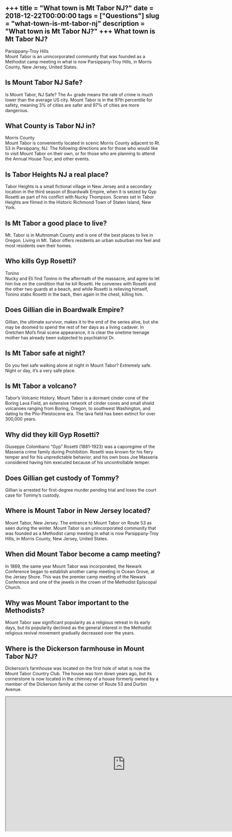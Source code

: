 +++
title = "What town is Mt Tabor NJ?"
date = 2018-12-22T00:00:00
tags = ["Questions"]
slug = "what-town-is-mt-tabor-nj"
description = "What town is Mt Tabor NJ?"
+++
What town is Mt Tabor NJ?
-------------------------

Parsippany-Troy Hills  
Mount Tabor is an unincorporated community that was founded as a Methodist camp meeting in what is now Parsippany-Troy Hills, in Morris County, New Jersey, United States.

Is Mount Tabor NJ Safe?
-----------------------

Is Mount Tabor, NJ Safe? The A+ grade means the rate of crime is much lower than the average US city. Mount Tabor is in the 97th percentile for safety, meaning 3% of cities are safer and 97% of cities are more dangerous.

What County is Tabor NJ in?
---------------------------

Morris County  
Mount Tabor is conveniently located in scenic Morris County adjacent to Rt. 53 in Parsippany, NJ. The following directions are for those who would like to visit Mount Tabor on their own, or for those who are planning to attend the Annual House Tour, and other events.

Is Tabor Heights NJ a real place?
---------------------------------

Tabor Heights is a small fictional village in New Jersey and a secondary location in the third season of Boardwalk Empire, when it is seized by Gyp Rosetti as part of his conflict with Nucky Thompson. Scenes set in Tabor Heights are filmed in the Historic Richmond Town of Staten Island, New York.

Is Mt Tabor a good place to live?
---------------------------------

Mt. Tabor is in Multnomah County and is one of the best places to live in Oregon. Living in Mt. Tabor offers residents an urban suburban mix feel and most residents own their homes.

Who kills Gyp Rosetti?
----------------------

Tonino  
Nucky and Eli find Tonino in the aftermath of the massacre, and agree to let him live on the condition that he kill Rosetti. He convenes with Rosetti and the other two guards at a beach, and while Rosetti is relieving himself, Tonino stabs Rosetti in the back, then again in the chest, killing him.

Does Gillian die in Boardwalk Empire?
-------------------------------------

Gillian, the ultimate survivor, makes it to the end of the series alive, but she may be doomed to spend the rest of her days as a living cadaver. In Gretchen Mol’s final scene appearance, it is clear the onetime teenage mother has already been subjected to psychiatrist Dr.

Is Mt Tabor safe at night?
--------------------------

Do you feel safe walking alone at night in Mount Tabor? Extremely safe. Night or day, it’s a very safe place.

Is Mt Tabor a volcano?
----------------------

Tabor’s Volcanic History. Mount Tabor is a dormant cinder cone of the Boring Lava Field, an extensive network of cinder cones and small shield volcanoes ranging from Boring, Oregon, to southwest Washington, and dating to the Plio-Pleistocene era. The lava field has been extinct for over 300,000 years.

Why did they kill Gyp Rosetti?
------------------------------

Giuseppe Colombano “Gyp” Rosetti (1881-1923) was a caporegime of the Masseria crime family during Prohibition. Rosetti was known for his fiery temper and for his unpredictable behavior, and his own boss Joe Masseria considered having him executed because of his uncontrollable temper.

Does Gillian get custody of Tommy?
----------------------------------

Gillian is arrested for first-degree murder pending trial and loses the court case for Tommy’s custody.

Where is Mount Tabor in New Jersey located?
-------------------------------------------

Mount Tabor, New Jersey. The entrance to Mount Tabor on Route 53 as seen during the winter. Mount Tabor is an unincorporated community that was founded as a Methodist camp meeting in what is now Parsippany-Troy Hills, in Morris County, New Jersey, United States.

When did Mount Tabor become a camp meeting?
-------------------------------------------

In 1869, the same year Mount Tabor was incorporated, the Newark Conference began to establish another camp meeting in Ocean Grove, at the Jersey Shore. This was the premier camp meeting of the Newark Conference and one of the jewels in the crown of the Methodist Episcopal Church.

Why was Mount Tabor important to the Methodists?
------------------------------------------------

Mount Tabor saw significant popularity as a religious retreat in its early days, but its popularity declined as the general interest in the Methodist religious revival movement gradually decreased over the years.

Where is the Dickerson farmhouse in Mount Tabor NJ?
---------------------------------------------------

Dickerson’s farmhouse was located on the first hole of what is now the Mount Tabor Country Club. The house was torn down years ago, but its cornerstone is now located in the chimney of a house formerly owned by a member of the Dickerson family at the corner of Route 53 and Durbin Avenue.

<iframe allow="accelerometer; autoplay; clipboard-write; encrypted-media; gyroscope; picture-in-picture" allowfullscreen="" class="__youtube_prefs__  epyt-is-override  no-lazyload" data-no-lazy="1" data-origheight="433" data-origwidth="770" data-skipgform_ajax_framebjll="" height="433" id="_ytid_17942" loading="lazy" src="https://www.youtube.com/embed/LAa9lrw1GLI?enablejsapi=1&autoplay=0&cc_load_policy=0&cc_lang_pref=&iv_load_policy=1&loop=0&modestbranding=0&rel=1&fs=1&playsinline=0&autohide=2&theme=dark&color=red&controls=1&" title="YouTube player" width="770"></iframe>
